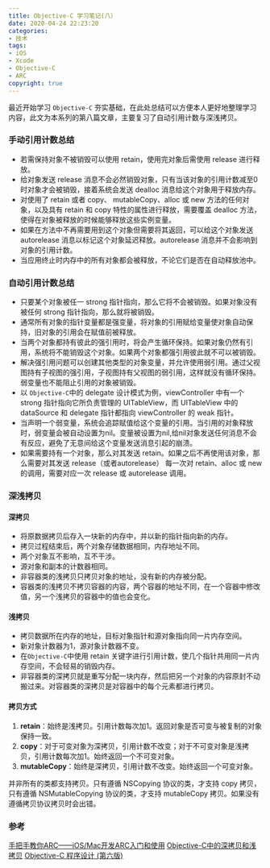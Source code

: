 ```yaml
---
title: Objective-C 学习笔记(八）
date: 2020-04-24 22:23:20
categories: 
- 技术
tags: 
- iOS
- Xcode
- Objective-C
- ARC
copyright: true
---
```


最近开始学习 `Objective-C` 夯实基础，在此处总结可以方便本人更好地整理学习内容，此文为本系列的第八篇文章，主要复习了自动引用计数与深浅拷贝。

<!--more-->

### 手动引用计数总结
- 若需保持对象不被销毁可以使用 retain，使用完对象后需使用 release 进行释放。
- 给对象发送 release 消息不会必然销毁对象，只有当该对象的引用计数减至0时对象才会被销毁，接着系统会发送 dealloc 消息给这个对象用于释放内存。
- 对使用了 retain 或者 copy、 mutableCopy、alloc 或 new 方法的任何对象，以及具有 retain 和 copy 特性的属性进行释放，需要覆盖 dealloc 方法，使得在对象被释放的时候能够释放这些实例变量。
- 如果在方法中不再需要用到这个对象但需要将其返回，可以给这个对象发送 autorelease 消息以标记这个对象延迟释放。autorelease 消息并不会影响到对象的引用计数。
- 当应用终止时内存中的所有对象都会被释放，不论它们是否在自动释放池中。

### 自动引用计数总结
- 只要某个对象被任一 strong 指针指向，那么它将不会被销毁。如果对象没有被任何 strong 指针指向，那么就将被销毁。
- 通常所有对象的指针变量都是强变量，将对象的引用赋给变量使对象自动保持，旧对象的引用会在赋值前被释放。
- 当两个对象都持有彼此的强引用时，将会产生循环保持。如果对象仍然有引用，系统将不能销毁这个对象。如果两个对象都强引用彼此就不可以被销毁。
- 解决强引用问题可以创建其他类型的对象变量，并允许使用弱引用。通过父视图持有子视图的强引用，子视图持有父视图的弱引用，这样就没有循环保持。弱变量也不能阻止引用的对象被销毁。
- 以 `Objective-C`中的 delegate 设计模式为例，viewController 中有一个 strong 指针指向它所负责管理的 UITableView，而 UITableView 中的 dataSource 和 delegate 指针都指向 viewController 的 weak 指针。
- 当声明一个弱变量，系统会追踪赋值给这个变量的引用。当引用的对象释放时，弱变量会被自动设置为nil。变量被设置为nil,给nil对象发送任何消息不会有反应，避免了无意间给这个变量发送消息引起的崩溃。
- 如果需要持有一个对象，那么对其发送 retain。如果之后不再使用该对象，那么需要对其发送 release（或者autorelease） 每一次对 retain、alloc 或 new 的调用，需要对应一次 release 或 autorelease 调用。

### 深浅拷贝
#### 深拷贝
 - 将原数据拷贝后存入一块新的内存中，并以新的指针指向新的内存。
 - 拷贝过程结束后，两个对象存储数据相同，内存地址不同。
 - 两个对象互不影响，互不干涉。
 - 源对象和副本的计数器相同。
 - 非容器类的浅拷贝只拷贝对象的地址，没有新的内存被分配。
 - 容器类的浅拷贝不拷贝容器的内容，两个容器的地址不同，在一个容器中修改值，另一个浅拷贝的容器中的值也会变化。
 
#### 浅拷贝 
 - 拷贝数据所在内存的地址，目标对象指针和源对象指向同一片内存空间。
 - 新对象计数器为1，源对象计数器不变。
 - 在`Objective-C`中使用 retain 关键字进行引用计数，使几个指针共用同一片内存空间，不会轻易的销毁内存。
 - 非容器类的深拷贝就是重写分配一块内存，然后把另一个对象的内容原封不动搬过来。对容器类的深拷贝是对容器中的每个元素都进行拷贝。
 
#### 拷贝方式
1. **retain**：始终是浅拷贝。引用计数每次加1。返回对象是否可变与被复制的对象保持一致。
2. **copy**：对于可变对象为深拷贝，引用计数不改变；对于不可变对象是浅拷贝，引用计数每次加1。始终返回一个不可变对象。  
3. **mutableCopy**：始终是深拷贝，引用计数不改变。始终返回一个可变对象。

并非所有的类都支持拷贝。只有遵循 NSCopying 协议的类，才支持 copy 拷贝，只有遵循 NSMutableCopying 协议的类，才支持 mutableCopy 拷贝。如果没有遵循拷贝协议拷贝时会出错。

### 参考
[手把手教你ARC——iOS/Mac开发ARC入门和使用](https://onevcat.com/2012/06/arc-hand-by-hand/)
[Objective-C中的深拷贝和浅拷贝](https://www.cnblogs.com/ludashi/p/3894151.html)
[Objective-C 程序设计 (第六版)]()